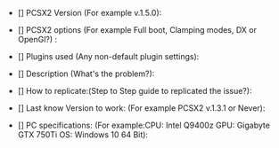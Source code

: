 - [] PCSX2 Version (For example v.1.5.0):


- [] PCSX2 options (For example Full boot, Clamping modes, DX or OpenGl?) : 


- [] Plugins used (Any non-default plugin settings):


- [] Description (What's the problem?):


- [] How to replicate:(Step to Step guide to replicated the issue?):


- [] Last know Version to work: (For example PCSX2 v.1.3.1 or Never):


- [] PC specifications: (For example:CPU: Intel Q9400z GPU: Gigabyte GTX 750Ti OS: Windows 10 64 Bit):
